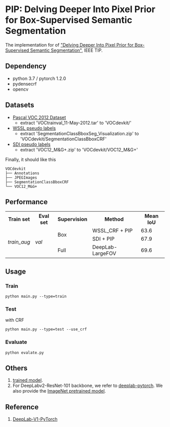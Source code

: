 # PIP: Delving Deeper Into Pixel Prior for Box-Supervised Semantic Segmentation

The implementation for of ["Delving Deeper Into Pixel Prior for Box-Supervised Semantic Segmentation"](https://ieeexplore.ieee.org/document/9684236), IEEE TIP.

## Dependency
- python 3.7 / pytorch 1.2.0
- pydensecrf
- opencv

## Datasets
- [Pascal VOC 2012 Dataset](http://host.robots.ox.ac.uk/pascal/VOC/voc2012/)
    - extract 'VOCtrainval_11-May-2012.tar' to 'VOCdevkit/'
- [WSSL pseudo labels](http://liangchiehchen.com/projects/Datasets.html)
    - extract 'SegmentationClassBboxSeg_Visualization.zip' to 'VOCdevkit/SegmentationClassBboxCRF'
- [SDI pseudo labels](https://www.mpi-inf.mpg.de/departments/computer-vision-and-machine-learning/research/weakly-supervised-learning/simple-does-it-weakly-supervised-instance-and-semantic-segmentation)
    - extract 'VOC12_M&G+.zip' to 'VOCdevkit/VOC12_M&G+'


Finally, it should like this
```
VOCdevkit
├── Annotations
├── JPEGImages
├── SegmentationClassBboxCRF
└── VOC12_M&G+
```

## Performance

<table>
    <tr>
        <th>Train set</th>
        <th>Eval set</th>
        <th>Supervision</th>
        <th>Method</th>
        <th>Mean IoU</th>
    </tr>
    <tr>
        <td rowspan="3">
            <i>train_aug</i><br>
        </td>
        <td rowspan="3"><i>val</i></td>
        <td rowspan="2">Box</td>
        <td>WSSL_CRF + PIP</td>
        <td>63.6</td>
    </tr>
    <tr>
        <td>SDI + PIP</td>
        <td>67.9</td>
    </tr>
    <tr>
        <td>Full</td>
        <td>DeepLab-LargeFOV</td>
        <td>69.6</td>
    </tr>
</table>


## Usage
### Train
```
python main.py --type=train
```
### Test

with CRF
```
python main.py --type=test --use_crf
```

### Evaluate
```
python evalate.py
```
## Others
1. [trained model](https://drive.google.com/drive/folders/11BSHCmq24K5ktyPocnYc0LA6r9TS-S2Q?usp=sharing).
2. For DeepLabv2-ResNet-101 backbone, we refer to [deeplab-pytorch](https://github.com/kazuto1011/deeplab-pytorch). We also provide the [ImageNet pretrained model](https://drive.google.com/drive/folders/14y9slUxrSabxLUhJlfyLNzIvL46GNqZu?usp=sharing).
## Reference
1. [DeepLab-V1-PyTorch](https://github.com/wangleihitcs/DeepLab-V1-PyTorch)

